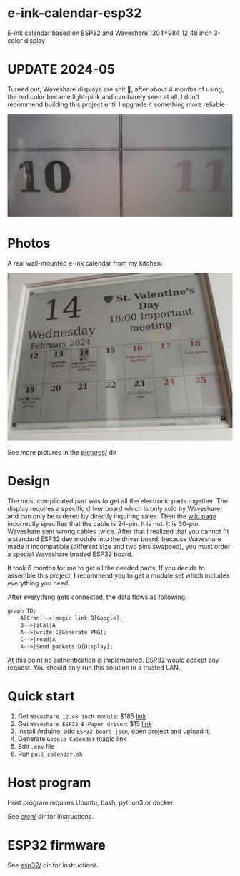# e-ink-calendar-esp32
E-ink calendar based on ESP32 and Waveshare 1304×984 12.48 inch 3-color display

# UPDATE 2024-05

Turned out, Waveshare displays are shit 💩, after about 4 months of using, the red color became light-pink and can barely seen at all. I don't recommend building this project until I upgrade it something more reliable.

![](pictures/waveshare-red-color-issue.jpg)

# Photos

A real wall-mounted e-ink calendar from my kitchen:

![](pictures/eid.jpg)

See more pictures in the [pictures/](pictures/) dir

# Design

The most complicated part was to get all the electronic parts together.
The display requires a specific driver board which is only sold by Waveshare and can only be ordered by directly inquiring sales. Then the [wiki page](https://www.waveshare.com/wiki/12.48inch_e-Paper_Module_(B)) incorrectly specifies that the cable is 24-pin. It is not. It is 30-pin. Waveshare sent wrong cables twice. After that I realized that you cannot fit a standard ESP32 dev module into the driver board, because Waveshare made it incompatible (different size and two pins swapped), you must order a special Waveshare braded ESP32 board.

It took 6 months for me to get all the needed parts. If you decide to assemble this project, I recommend you to get a module set which includes everything you need.

After everything gets connected, the data flows as following:

```mermaid
graph TD;
    A[Cron]-->|magic link|B[Google];
    B-->|iCal|A
    A-->|write|C[Generate PNG];
    C-->|read|A
    A-->|Send packets|D[Display];
```
At this point no authentication is implemented. ESP32 would accept any request. You should only run this solution in a trusted LAN.

# Quick start

1. Get `Waveshare 12.48 inch module`: $185 [link](https://www.waveshare.com/12.48inch-e-paper-module-b.htm)
2. Get `Waveshare ESP32 E-Paper driver`: $15 [link](https://www.waveshare.com/e-paper-esp32-driver-board.htm)
3. Install Arduino, add `ESP32 board json`, open project and upload it.
4. Generate `Google Calendar` magic link
5. Edit `.env` file
6. Run `pull_calendar.sh`

# Host program

Host program requires Ubuntu, bash, python3 or docker.

See [cron/](cron/) dir for instructions.

# ESP32 firmware

See [esp32/](esp32/) dir for instructions.
